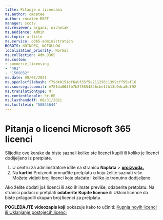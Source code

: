 ```yaml
---
title: Pitanje o licencama
ms.author: cmcatee
author: cmcatee-MSFT
manager: scotv
ms.reviewer: argani, nicholak
ms.audience: Admin
ms.topic: article
ms.service: o365-administration
ROBOTS: NOINDEX, NOFOLLOW
localization_priority: Normal
ms.collection: Adm_O365
ms.custom:
- commerce_licensing
- "491"
- "1500032"
ms.date: 08/05/2021
ms.openlocfilehash: f79d40151df6abf35f5a211256c1399cff55af16
ms.sourcegitcommit: e781da003fb7b878854846cbe12b13b9dca8df92
ms.translationtype: MT
ms.contentlocale: hr-HR
ms.lasthandoff: 08/31/2021
ms.locfileid: "58845644"
---
```

# <a name="questions-about-your-microsoft-365-license"></a>Pitanja o licenci Microsoft 365 licenci

Slijedite ove korake da biste saznali koliko ste licenci kupili ili koliko je licenci dodijeljeno iz pretplate.
  
1. U centru za administratore idite na stranicu **Naplata** \> **[proizvoda.](https://go.microsoft.com/fwlink/p/?linkid=842054)**
2. Na **kartici** Proizvodi pronađite pretplatu o koju želite saznati više. Možete vidjeti broj licenci koje plaćate i koliko je trenutno dodijeljeno.

Ako želite dodati još licenci ili ako ih imate previše, odaberite pretplatu. Na stranici podaci o pretplati **odaberite Kupite licence** ili Ukloni licence da biste prilagodili ukupan broj licenci za pretplatu. 

**POGLEDAJTE videozapis koji** pokazuje kako to učiniti: [Kupnja novih licenci](https://go.microsoft.com/fwlink/p/?linkid=2154857) [ili Uklanjanje postojećih licenci](https://go.microsoft.com/fwlink/p/?linkid=2154938)